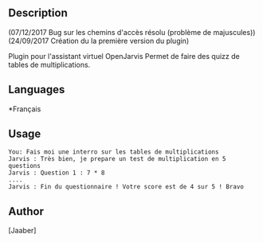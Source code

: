## Description
(07/12/2017 Bug sur les chemins d'accès résolu (problème de majuscules)) <br>
(24/09/2017 Création du la première version du plugin)


Plugin pour l'assistant virtuel OpenJarvis
Permet de faire des quizz de tables de multiplications.

## Languages

*Français

## Usage 
```
You: Fais moi une interro sur les tables de multiplications
Jarvis : Très bien, je prepare un test de multiplication en 5 questions
Jarvis : Question 1 : 7 * 8
....
Jarvis : Fin du questionnaire ! Votre score est de 4 sur 5 ! Bravo
```

## Author
[Jaaber] 

